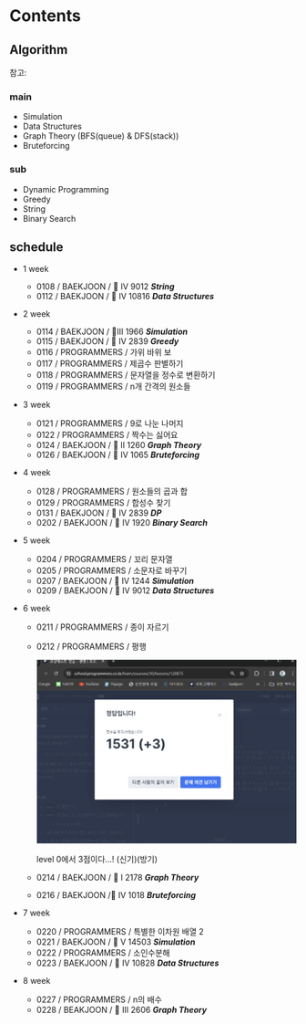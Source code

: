 # Contents

## Algorithm

참고: <!-- https://myeongmy.tistory.com/55 -->

### main

* Simulation
* Data Structures
* Graph Theory (BFS(queue) & DFS(stack))
* Bruteforcing

### sub

* Dynamic Programming
* Greedy
* String
* Binary Search

## schedule

* 1 week
  * 0108 / BAEKJOON / 🥈 IV 9012  ***String***
  * 0112 / BAEKJOON / 🥈 IV 10816  ***Data Structures***

* 2 week
  * 0114 / BAEKJOON / 🥈III 1966  ***Simulation***
  * 0115 / BAEKJOON / 🥈 IV 2839  ***Greedy***
  * 0116 / PROGRAMMERS / 가위 바위 보
  * 0117 / PROGRAMMERS / 제곱수 판별하기
  * 0118 / PROGRAMMERS / 문자열을 정수로 변환하기
  * 0119 / PROGRAMMERS / n개 간격의 원소들

* 3 week
  * 0121 / PROGRAMMERS / 9로 나눈 나머지
  * 0122 / PROGRAMMERS / 짝수는 싫어요
  * 0124 / BAEKJOON / 🥈 II 1260  ***Graph Theory***
  * 0126 / BAEKJOON / 🥈 IV 1065  ***Bruteforcing***

* 4 week
  * 0128 / PROGRAMMERS / 원소들의 곱과 합
  * 0129 / PROGRAMMERS / 합성수 찾기
  * 0131 / BAEKJOON / 🥈 IV 2839  ***DP***
  * 0202 / BAEKJOON / 🥈 IV 1920  ***Binary Search***

* 5 week
  * 0204 / PROGRAMMERS / 꼬리 문자열
  * 0205 / PROGRAMMERS / 소문자로 바꾸기
  * 0207 / BAEKJOON / 🥈 IV 1244  ***Simulation***
  * 0209 / BAEKJOON / 🥈 IV 9012  ***Data Structures***

* 6 week
  * 0211 / PROGRAMMERS / 종이 자르기
  * 0212 / PROGRAMMERS / 평행

    ![alt text](programmers_평행.png)

    level 0에서 3점이다...! (신기)(방기)

  * 0214 / BAEKJOON / 🥈 I 2178  ***Graph Theory***
  * 0216 / BAEKJOON /🥈 IV 1018  ***Bruteforcing***

* 7 week
  * 0220 / PROGRAMMERS / 특별한 이차원 배열 2
  * 0221 / BAEKJOON / 🥇 V 14503 ***Simulation***
  * 0222 / PROGRAMMERS / 소인수분해
  * 0223 / BAEKJOON / 🥈 IV 10828 ***Data Structures***

* 8 week
  * 0227 / PROGRAMMERS / n의 배수
  * 0228 / BEAKJOON / 🥈 III 2606 ***Graph Theory***
